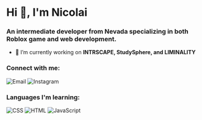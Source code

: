 # Hi 👋, I'm Nicolai

### An intermediate developer from Nevada specializing in both Roblox game and web development.

- 🔭 I’m currently working on **INTRSCAPE, StudySphere, and LIMINALITY**

### Connect with me:
<p align="left">
  <a href="https://mail.google.com/mail/u/0/?view=cm&fs=1&tf=1&to=jehoreknicolai@gmail.com" style="text-decoration: none;">
    <img src="https://img.shields.io/badge/Email-%23D44638?style=flat&logo=gmail&logoColor=white" alt="Email"/>
  </a>
  <a href="https://www.instagram.com/n1colai308/" style="text-decoration: none;">
    <img src="https://img.shields.io/badge/Instagram-%23E4405F?style=flat" alt="Instagram"/>
  </a>
</p>

### Languages I'm learning:
<p align="left">
  <a href="https://www.w3schools.com/css/" target="_blank" rel="noreferrer" style="text-decoration: none;">
    <img src="https://img.shields.io/badge/CSS-%23264DE4?style=flat" alt="CSS"/>
  </a>
  <a href="https://www.w3.org/html/" target="_blank" rel="noreferrer" style="text-decoration: none;">
    <img src="https://img.shields.io/badge/HTML-%23E34F26?style=flat" alt="HTML"/>
  </a>
  <a href="https://developer.mozilla.org/en-US/docs/Web/JavaScript" target="_blank" rel="noreferrer" style="text-decoration: none;">
    <img src="https://img.shields.io/badge/JavaScript-%23F7DF1E?style=flat" alt="JavaScript"/>
  </a>
</p>

